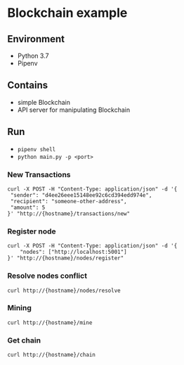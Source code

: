 # Blockchain example

## Environment
- Python 3.7
- Pipenv

## Contains
- simple Blockchain
- API server for manipulating Blockchain

## Run
- `pipenv shell`
- `python main.py -p <port>`


### New Transactions

```
curl -X POST -H "Content-Type: application/json" -d '{
 "sender": "d4ee26eee15148ee92c6cd394edd974e",
 "recipient": "someone-other-address",
 "amount": 5
}' "http://{hostname}/transactions/new"
```

### Register node

```
curl -X POST -H "Content-Type: application/json" -d '{
    "nodes": ["http://localhost:5001"]
}' "http://{hostname}/nodes/register"
```

### Resolve nodes conflict

```
curl http://{hostname}/nodes/resolve
```

### Mining

```
curl http://{hostname}/mine
```

### Get chain

```
curl http://{hostname}/chain
```
